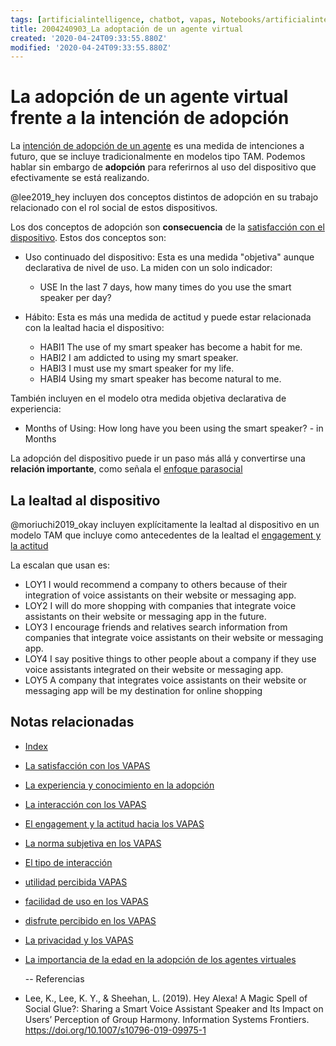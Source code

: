 ```yaml
---
tags: [artificialintelligence, chatbot, vapas, Notebooks/artificialintelligence, virtualagents, adoption, loyalty]
title: 2004240903_La adoptación de un agente virtual
created: '2020-04-24T09:33:55.880Z'
modified: '2020-04-24T09:33:55.880Z'
---
```


# La adopción de un agente virtual frente a la intención de adopción

La [intención de adopción de un agente](2004060832_intencion_adopcion_agente_virtual.md) es una medida de intenciones a futuro, que se incluye tradicionalmente en modelos tipo TAM. Podemos hablar sin embargo de **adopción** para referirnos al uso del dispositivo que efectivamente se está realizando.

@lee2019_hey incluyen dos conceptos distintos de adopción en su trabajo relacionado con el rol social de estos dispositivos. 

Los dos conceptos de adopción son **consecuencia** de la [satisfacción con el dispositivo](2004240815_satisfaccion_vapas.md). Estos dos conceptos son:

- Uso continuado del dispositivo: Esta es una medida "objetiva" aunque declarativa de nivel de uso. La miden con un solo indicador: 
  - USE In the last 7 days, how many times do you use the smart speaker per day? 

- Hábito: Esta es más una medida de actitud y puede estar relacionada con la lealtad hacia el dispositivo:
  - HABI1 The use of my smart speaker has become a habit for me.
  - HABI2 I am addicted to using my smart speaker.
  - HABI3 I must use my smart speaker for my life. 
  - HABI4 Using my smart speaker has become natural to me.

También incluyen en el modelo otra medida objetiva declarativa de experiencia:

- Months of Using: How long have you been using the smart speaker? - in Months

La adopción del dispositivo puede ir un paso más allá y convertirse una **relación importante**, como señala el [enfoque parasocial](2004160935_relacion_con_vapas.md) 


## La lealtad al dispositivo

@moriuchi2019_okay incluyen explícitamente la lealtad al dispositivo en un modelo TAM que incluye como antecedentes de la lealtad el [engagement y la actitud](2004251206_engagement_vapas.md)

La escalan que usan es:
- LOY1 I would recommend a company to others because of their integration of voice assistants on their website or messaging app.
- LOY2 I will do more shopping with companies that integrate voice assistants on their website or messaging app in the future. 
- LOY3 I encourage friends and relatives search information from companies that integrate voice assistants on their website or messaging app.
- LOY4 I say positive things to other people about a company if they use voice assistants integrated on their website or messaging app. 
- LOY5 A company that integrates voice assistants on their website or messaging app will be my destination for online shopping 


## Notas relacionadas

- [Index](_2003101705_index.md)
- [La satisfacción con los VAPAS](2004240815_satisfaccion_vapas.md)
- [La experiencia y conocimiento en la adopción](2004150915_aceptacion_VAPA_experiencia_conocimiento.md)
- [La interacción con los VAPAS](2004210737_lainteraccionconlosvapas.md)
- [El engagement y la actitud hacia los VAPAS](2004251206_engagement_vapas.md)
- [La norma subjetiva en los VAPAS](2004251156_normasubjetiva_asistentesvirtuales.md)
- [El tipo de interacción](2004240955_tipos_interaccion_vapas.md)
- [utilidad percibida VAPAS](2004060840_utilidad_percibidad_agentesvirtuales.md) 
- [facilidad de uso en los VAPAS](2004060853_facilidad_uso_agentes_virtuales.md)
- [disfrute percibido en los VAPAS](2004060858_disfrute_percibido_agentes_virtuales.md)
- [La privacidad y los VAPAS](2004170957_laprivacidadylosVAPAS.md)
- [La importancia de la edad en la adopción de los agentes virtuales](2004140714_aceptacionVAPASsegunedad.md)

  --
Referencias

- Lee, K., Lee, K. Y., & Sheehan, L. (2019). Hey Alexa! A Magic Spell of Social Glue?: Sharing a Smart Voice Assistant Speaker and Its Impact on Users’ Perception of Group Harmony. Information Systems Frontiers. https://doi.org/10.1007/s10796-019-09975-1